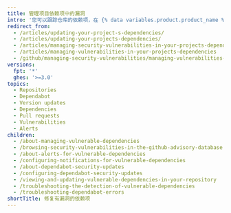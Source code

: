 ```yaml
---
title: 管理项目依赖项中的漏洞
intro: '您可以跟踪仓库的依赖项，在 {% data variables.product.product_name %} 检测到有漏洞的依赖项时接收{% ifversion fpt or ghes %}{% data variables.product.prodname_dependabot_alerts %}{% else %}安全警报{% endif %}。'
redirect_from:
  - /articles/updating-your-project-s-dependencies/
  - /articles/updating-your-projects-dependencies/
  - /articles/managing-security-vulnerabilities-in-your-projects-dependencies/
  - /articles/managing-vulnerabilities-in-your-projects-dependencies
  - /github/managing-security-vulnerabilities/managing-vulnerabilities-in-your-projects-dependencies
versions:
  fpt: '*'
  ghes: '>=3.0'
topics:
  - Repositories
  - Dependabot
  - Version updates
  - Dependencies
  - Pull requests
  - Vulnerabilities
  - Alerts
children:
  - /about-managing-vulnerable-dependencies
  - /browsing-security-vulnerabilities-in-the-github-advisory-database
  - /about-alerts-for-vulnerable-dependencies
  - /configuring-notifications-for-vulnerable-dependencies
  - /about-dependabot-security-updates
  - /configuring-dependabot-security-updates
  - /viewing-and-updating-vulnerable-dependencies-in-your-repository
  - /troubleshooting-the-detection-of-vulnerable-dependencies
  - /troubleshooting-dependabot-errors
shortTitle: 修复有漏洞的依赖项
---
```


